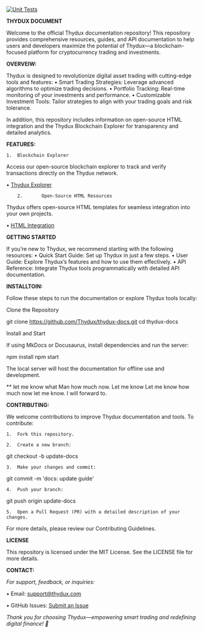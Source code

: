 [![Unit Tests](https://github.com/bigdaz/Anki-Android/actions/workflows/tests_unit.yml/badge.svg)](https://github.com/bigdaz/Anki-Android/actions/workflows/tests_unit.yml)

**THYDUX DOCUMENT**

Welcome to the official Thydux documentation repository! This repository provides comprehensive resources, guides, and API documentation to help users and developers maximize the potential of Thydux—a blockchain-focused platform for cryptocurrency trading and investments.

**OVERVEIW:**

Thydux is designed to revolutionize digital asset trading with cutting-edge tools and features:
	•	Smart Trading Strategies: Leverage advanced algorithms to optimize trading decisions.
	•	Portfolio Tracking: Real-time monitoring of your investments and performance.
	•	Customizable Investment Tools: Tailor strategies to align with your trading goals and risk tolerance.

In addition, this repository includes information on open-source HTML integration and the Thydux Blockchain Explorer for transparency and detailed analytics.

**FEATURES:**

	1.	Blockchain Explorer
Access our open-source blockchain explorer to track and verify transactions directly on the Thydux network.

• [Thydux Explorer](https://github.com/THYDUX/Thydux-Explorer)
	
        2.       Open-Source HTML Resources
Thydux offers open-source HTML templates for seamless integration into your own projects. 

• [HTML Integration](https://docs.google.com/file/d/1PRz_Iv-vLhpaJmkLacq4DqZLL-AUCNzY/edit?usp=docslist_api&filetype=msword)

**GETTING STARTED**

If you’re new to Thydux, we recommend starting with the following resources:
	•	Quick Start Guide: Set up Thydux in just a few steps.
	•	User Guide: Explore Thydux’s features and how to use them effectively.
	•	API Reference: Integrate Thydux tools programmatically with detailed API documentation.

**INSTALLTOIN:**

Follow these steps to run the documentation or explore Thydux tools locally:

Clone the Repository

git clone https://github.com/Thydux/thydux-docs.git
cd thydux-docs

Install and Start

If using MkDocs or Docusaurus, install dependencies and run the server:

npm install
npm start

The local server will host the documentation for offline use and development.

** let me know what Man how much now. Let me know   Let me know how much now let me know. I will forward to.

**CONTRIBUTING:**

We welcome contributions to improve Thydux documentation and tools. To contribute:

	1.	Fork this repository.
 
	2.	Create a new branch:

git checkout -b update-docs


	3.	Make your changes and commit:

git commit -m 'docs: update guide'


	4.	Push your branch:

git push origin update-docs


	5.	Open a Pull Request (PR) with a detailed description of your changes.

For more details, please review our Contributing Guidelines.

**LICENSE**

This repository is licensed under the MIT License. See the LICENSE file for more details.

**CONTACT:**

*For support, feedback, or inquiries:*

 •	Email: support@thydux.com
	
 •	GitHub Issues: [Submit an Issue](https://github.com/THYDUX/Thydux-Document/issues/2)

*Thank you for choosing Thydux—empowering smart trading and redefining digital finance! 🏦*
